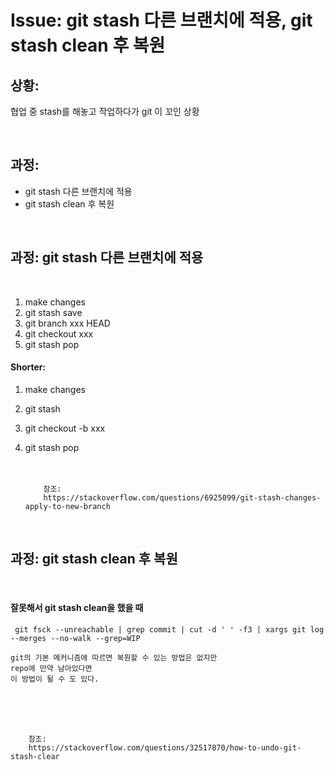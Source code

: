 <!--
author: Dailyscat
purpose: issue arrange
rules:
 (1) 헤더와 문단사이
    <br/>
    <br/>
 (2) 코드가 작성되는 부분은 >로 정리
 (3) 참조는 해당 내용 바로 아래
    <br/>
    <br/>
 (4) 명령어는 bold
 (5) 방안은 ## 안의 과정은 ###
-->

# Issue: git stash 다른 브랜치에 적용, git stash clean 후 복원

## 상황:

협업 중 stash를 해놓고 작업하다가 git 이 꼬인 상황

<br/>

## 과정:

- git stash 다른 브랜치에 적용
- git stash clean 후 복원

<br/>

## 과정: git stash 다른 브랜치에 적용

<br/>

1. make changes
2. git stash save
3. git branch xxx HEAD
4. git checkout xxx
5. git stash pop

#### Shorter:

1.  make changes
2.  git stash
3.  git checkout -b xxx
4.  git stash pop
    <br/>
    <br/>
    <br/>

            참조:
            https://stackoverflow.com/questions/6925099/git-stash-changes-apply-to-new-branch

<br/>

## 과정: git stash clean 후 복원

<br/>

#### 잘못해서 git stash clean을 했을 때

     git fsck --unreachable | grep commit | cut -d ' ' -f3 | xargs git log --merges --no-walk --grep=WIP

    git의 기본 메커니즘에 따르면 복원할 수 있는 방법은 없지만
    repo에 만약 남아있다면
    이 방법이 될 수 도 있다.

<br/>
<br/>
<br/>

        참조:
        https://stackoverflow.com/questions/32517870/how-to-undo-git-stash-clear

<br/>

